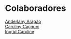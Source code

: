 # Colaboradores

[Anderlany Aragão](https://github.com/lanyarag)  
[Caroliny Cagnoni](https://github.com/cgcagnoni)  
[Ingrid Caroline](https://github.com/Caroline-githubb)
